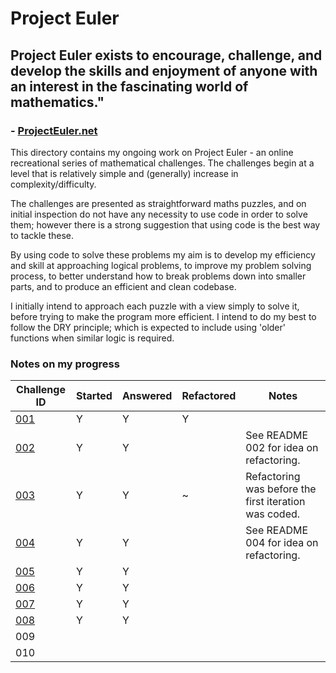 # Project Euler

## Project Euler exists to encourage, challenge, and develop the skills and enjoyment of anyone with an interest in the fascinating world of mathematics."
###  - [ProjectEuler.net](https://projecteuler.net/)

This directory contains my ongoing work on Project Euler - an online recreational  series of mathematical challenges. The challenges begin at a level that is relatively simple and (generally) increase in complexity/difficulty.

The challenges are presented as straightforward maths puzzles, and on initial inspection do not have any necessity to use code in order to solve them; however there is a strong suggestion that using code is the best way to tackle these.

By using code to solve these problems my aim is to develop my efficiency and skill at approaching logical problems, to improve my problem solving process, to better understand how to break problems down into smaller parts, and to produce an efficient and clean codebase.

I initially intend to approach each puzzle with a view simply to solve it, before trying to make the program more efficient. I intend to do my best to follow the DRY principle; which is expected to include using 'older' functions when similar logic is required.

### Notes on my progress

|Challenge ID|Started|Answered|Refactored|Notes|
|---|---|---|---|---|
|[001](./001_multiples_of_3_and_5/README.md)|Y|Y|Y||
|[002](./002_even_fibonacci_numbers/README.md)|Y|Y||See README 002 for idea on refactoring.|
|[003](./003_largest_prime_factor/README.md)|Y|Y|~|Refactoring was before the first iteration was coded.|
|[004](./004_largest_palindrome_product/README.md)|Y|Y||See README 004 for idea on refactoring.|
|[005](./005_smallest_multiple/README.md)|Y|Y|||
|[006](./006_sum_square_difference/README.md)|Y|Y|||
|[007](./007_10001st_prime/README.md)|Y|Y|||
|[008](./008_largest_product_in_a_series/README.md)|Y|Y|||
|009|||||
|010|||||
